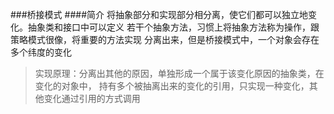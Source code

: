 ###桥接模式
####简介
    将抽象部分和实现部分相分离，使它们都可以独立地变化。抽象类和接口中可以定义
    若干个抽象方法，习惯上将抽象方法称为操作，跟策略模式很像，将重要的方法实现
    分离出来，但是桥接模式中，一个对象会存在多个纬度的变化
>实现原理：分离出其他的原因，单独形成一个属于该变化原因的抽象类，在变化的对象中，
持有多个被抽离出来的变化的引用，只实现一种变化，其他变化通过引用的方式调用
    
    